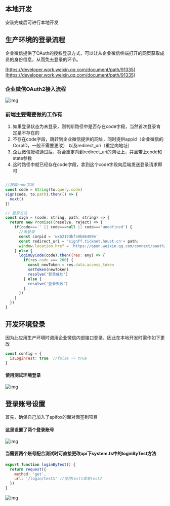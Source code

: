 ## 本地开发
安装完成后可进行本地开发

## 生产环境的登录流程
企业微信提供了OAuth的授权登录方式，可以让从企业微信终端打开的网页获取成员的身份信息，从而免去登录的环节。

[https://developer.work.weixin.qq.com/document/path/91335](https://developer.work.weixin.qq.com/document/path/91335)

### 企业微信OAuth2接入流程
![img](https://p.qpic.cn/pic_wework/3033848529/181ef914a06abb1b1c775696a42f5cfcf7815f1675cdab77/0)
### 前端主要需要做的工作有
1. 如果登录状态为未登录，则判断路径中是否存在code字段，当然首次登录肯定是不存在的
2. 不存在code字段，跳转到企业微信提供的网址，同时提供appid（企业微信的CorpID，一般不需要更改）
   以及redirect_uri（重定向地址）
3. 企业微信授权通过后，将会重定向到redirect_uri的网址上，并且带上code和state参数
4. 这时路径中就已经存在code字段，拿到这个code字段向后端发送登录请求即可
```js

//获取code字段
const code = String(to.query.code)
sign(code, to.path).then(() => {
  next()
})

// 登录方法
const sign = (code: string, path: string) => {
  return new Promise((resolve, reject) => {
    if(code==='' || code===null || code==='undefined') {
      //未登录
      const corpid = 'wx6219dbfa9b86489e'
      const redirect_uri = 'signff.ticknet.hnust.cn'+ path;
      window.location.href = `https://open.weixin.qq.com/connect/oauth2/authorize?appid=${corpid}&redirect_uri=${redirect_uri}&response_type=code&scope=snsapi_base&state=STATE#wechat_redirect`
    } else {
      loginByCode(code).then((res: any) => {
        if(res.code === 200) {
          const newToken = res.data.access_token
          setToken(newToken)
          resolve('登录成功')
        } else {
          resolve('登录失败')
        }
      })
    }
  })
}
```

## 开发环境登录
因为此应用生产环境时调用企业微信内部接口登录，因此在本地开发时需作如下更改
```js
const config = {
  isLoginTest: true  //false -> true
}
```
#### 使用测试环境登录
![img](https://img-blog.csdnimg.cn/304e914ffcd9438ebe3cc42ef6362267.png)

## 登录账号设置
首先，确保自己加入了apifox的面对面签到项目
#### 这里设置了两个登录账号
![img](https://img-blog.csdnimg.cn/239b6d551052471e805e752ac1b7f771.png)


#### 当需要两个账号配合测试时可直接更改api下system.ts中的loginByTest方法
```js
export function loginByTest() {
  return request({
    method: 'get',
    url: '/login/test1' //使用test1或者test2
  })
}
```
![img](https://img-blog.csdnimg.cn/b8a4ea005aaf4142a142833422b38017.png)